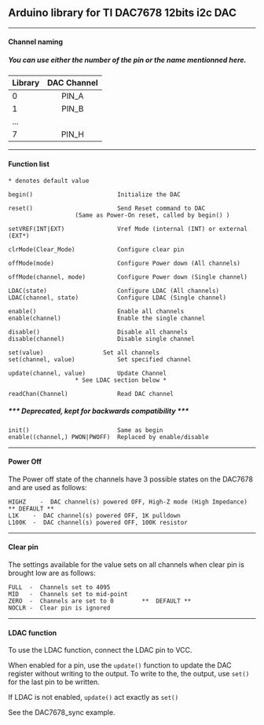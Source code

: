 ## Arduino library for TI DAC7678 12bits i2c DAC

------------------------------------------------------------------------------    
####  Channel naming
#####  You can use either the number of the pin or the name mentionned here.


 | Library        | DAC Channel
| ------------- |:-------------:|
| 0      | PIN_A
| 1     |  PIN_B
| ... | 
|7| PIN_H


----------


####  Function list
 `* denotes default value`
 
	begin()                        Initialize the DAC

	reset()                        Send Reset command to DAC 
				       (Same as Power-On reset, called by begin() )

	setVREF(INT|EXT)               Vref Mode (internal (INT) or external (EXT*)

	clrMode(Clear_Mode)            Configure clear pin

	offMode(mode)                  Configure Power down (All channels)

	offMode(channel, mode)         Configure Power down (Single channel)

	LDAC(state)                    Configure LDAC (All channels)
	LDAC(channel, state)           Configure LDAC (Single channel)
 
	enable()                       Enable all channels
	enable(channel)                Enable the single channel

	disable()                      Disable all channels
	disable(channel)               Disable single channel

	set(value)    		       Set all channels
	set(channel, value)    	       Set specified channel

	update(channel, value)         Update Channel 
				       * See LDAC section below *

	readChan(Channel)              Read DAC channel
   


#####  *** Deprecated, kept for backwards compatibility ***

	init()                         Same as begin
	enable((channel,) PWON|PWOFF)  Replaced by enable/disable


----------


  
####  Power Off
 
The Power off state of the channels have 3 possible states on the DAC7678 and are used as follows:
 
	HIGHZ 	 -  DAC channel(s) powered OFF, High-Z mode (High Impedance) ** DEFAULT **
	L1K    -  DAC channel(s) powered OFF, 1K pulldown
	L100K  -  DAC channel(s) powered OFF, 100K resistor 
 


----------


####  Clear pin
 
The settings available for the value sets on all channels when clear pin is brought low are as follows:
 
	FULL  -  Channels set to 4095  
	MID   -  Channels set to mid-point   
	ZERO  -  Channels are set to 0        **  DEFAULT **
	NOCLR -  Clear pin is ignored


----------
#### LDAC function
To use the LDAC function, connect the LDAC pin to VCC.

When enabled for a pin, use the `update()` function to update the DAC register without writing to the output. To write to the, the output, use `set()` for the last pin to be written. 

If LDAC is not enabled, `update()` act exactly as `set()`

See the DAC7678_sync example.

